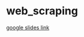 # web_scraping
[google slides link](https://docs.google.com/presentation/d/1Wjruw1RCwo4qYO88DeURJAsMBEsIww7XJxjvG-6OyOY/edit?usp=sharing)
